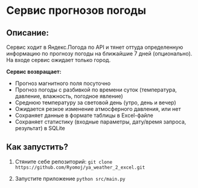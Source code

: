 # Сервис прогнозов погоды

## Описание:
Сервис ходит в Яндекс.Погода по API и тянет оттуда определенную 
информацию по прогнозу погоды на ближайшие 7 дней (опционально). 
На входе сервис ожидает только город.

**Сервис возвращает:**
+ Прогноз магнитного поля посуточно
+ Прогноз погоды с разбивкой по времени суток (температура, давление, влажность, погодное явление)
+ Среднюю температуру за световой день (утро, день и вечер)
+ Ожидается резкое изменение атмосферного давления, или нет
+ Сохраняет данные в формате таблицы в Excel-файле
+ Сохраняет статистику (входные параметры, дату/время запроса, результат) в SQLite

## Как запустить?

1. Стяните себе репозиторий:
`git clone https://github.com/Ryomoj/ya_weather_2_excel.git`

2. Запустите приложение
`python src/main.py`